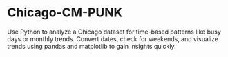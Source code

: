 # Chicago-CM-PUNK
Use Python to analyze a Chicago dataset for time-based patterns like busy days or monthly trends. Convert dates, check for weekends, and visualize trends using pandas and matplotlib to gain insights quickly.
